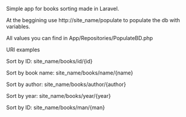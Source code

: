 Simple app for books sorting made in Laravel.


At the beggining use http://site_name/populate to populate the db with variables.

All values you can find in App/Repositories/PopulateBD.php


URI examples

Sort by ID: site_name/books/id/{id}

Sort by book name: site_name/books/name/{name}

Sort by author: site_name/books/author/{author}

Sort by year: site_name/books/year/{year}

Sort by ID: site_name/books/man/{man}